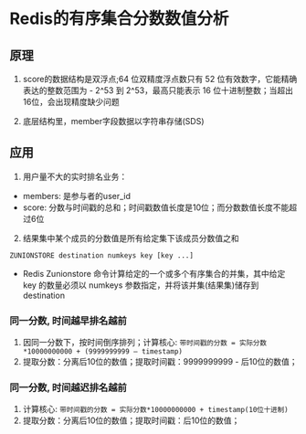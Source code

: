 # Redis的有序集合分数数值分析

## 原理

1. score的数据结构是双浮点;64 位双精度浮点数只有 52 位有效数字，它能精确表达的整数范围为 - 2^53 到 2^53，最高只能表示 16 位十进制整数；当超出16位，会出现精度缺少问题

2. 底层结构里，member字段数据以字符串存储(SDS)

## 应用

1. 用户量不大的实时排名业务：

- members: 是参与者的user_id
- score: 分数与时间戳的总和；时间戳数值长度是10位；而分数数值长度不能超过6位

2. 结果集中某个成员的分数值是所有给定集下该成员分数值之和

`ZUNIONSTORE destination numkeys key [key ...]`

- Redis Zunionstore 命令计算给定的一个或多个有序集合的并集，其中给定 key 的数量必须以 numkeys 参数指定，并将该并集(结果集)储存到 destination

### 同一分数, 时间越早排名越前

1. 因同一分数下，按时间倒序排列；计算核心: `带时间戳的分数 = 实际分数*10000000000 + (9999999999 – timestamp)`
2. 提取分数：分离后10位的数值；提取时间戳：9999999999 - 后10位的数值；


### 同一分数, 时间越迟排名越前

1. 计算核心: `带时间戳的分数 = 实际分数*10000000000 + timestamp(10位十进制)`
2. 提取分数：分离后10位的数值；提取时间戳：后10位的数值；
